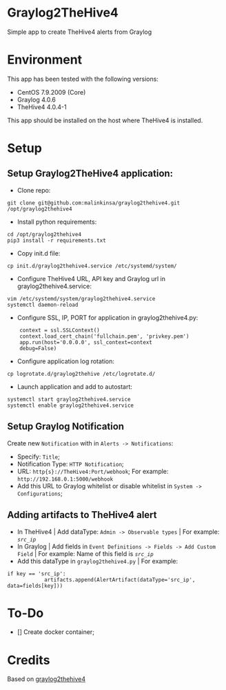 # Graylog2TheHive4

Simple app to create TheHive4 alerts from Graylog

# Environment

This app has been tested with the following versions:
- CentOS 7.9.2009 (Core)
- Graylog 4.0.6
- TheHive4 4.0.4-1

This app should be installed on the host where TheHive4 is installed.
# Setup
## Setup Graylog2TheHive4 application:

- Clone repo:

```
git clone git@github.com:malinkinsa/graylog2thehive4.git /opt/graylog2thehive4
```

- Install python requirements:

```
cd /opt/graylog2thehive4
pip3 install -r requirements.txt
```

- Copy init.d file:

```
cp init.d/graylog2thehive4.service /etc/systemd/system/
```

- Configure TheHive4 URL, API key and Graylog url in graylog2thehive4.service:

```
vim /etc/systemd/system/graylog2thehive4.service
systemctl daemon-reload
```

- Configure SSL, IP, PORT for application in graylog2thehive4.py:

```
    context = ssl.SSLContext()
    context.load_cert_chain('fullchain.pem', 'privkey.pem')
    app.run(host='0.0.0.0', ssl_context=context
    debug=False)
```

- Configure application log rotation:

```
cp logrotate.d/graylog2thehive /etc/logrotate.d/
```

- Launch application and add to autostart:

```
systemctl start graylog2thehive4.service
systemctl enable graylog2thehive4.service
```

## Setup Graylog Notification

Create new `Notification` with  in `Alerts -> Notifications`:

- Specify: `Title`;
- Notification Type: `HTTP Notification`;
- URL: `http{s}://TheHive4:Port/webhook`; For example: `http://192.168.0.1:5000/webhook`
- Add this URL to Graylog whitelist or disable whitelist in `System -> Configurations`;

## Adding artifacts to TheHive4 alert

- In TheHive4 | Add dataType: `Admin -> Observable types` | For example: *`src_ip`*
- In Graylog | Add fields in `Event Definitions -> Fields -> Add Custom Field` | For example: Name of this field is *`src_ip`*
- Add this dataType in `graylog2thehive4.py` | For example:

```
if key == 'src_ip':
            artifacts.append(AlertArtifact(dataType='src_ip', data=fields[key]))
```

# To-Do

- [] Create docker container;

# Credits

Based on [graylog2thehive4](https://github.com/H2Cyber/Graylog2TheHive4) 